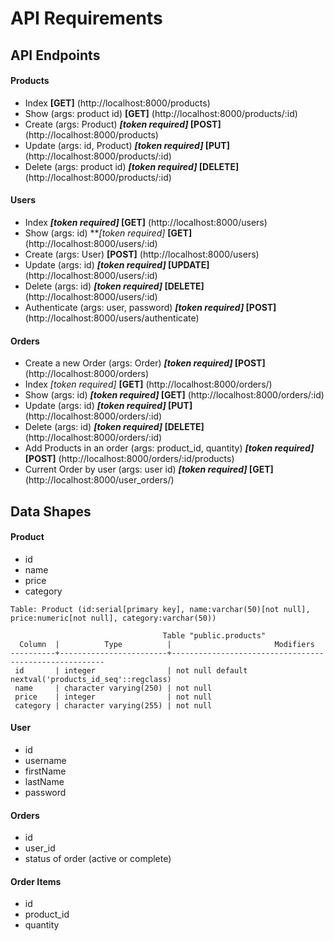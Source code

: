 # API Requirements

## API Endpoints
#### Products
- Index **[GET]** (http://localhost:8000/products)
- Show (args: product id) **[GET]** (http://localhost:8000/products/:id)
- Create (args: Product) ***[token required]* [POST]** (http://localhost:8000/products)
- Update (args: id, Product) ***[token required]* [PUT]** (http://localhost:8000/products/:id)
- Delete (args: product id) ***[token required]* [DELETE]** (http://localhost:8000/products/:id)

#### Users
- Index ***[token required]* [GET]** (http://localhost:8000/users)
- Show (args: id) ***[token required]* **[GET]** (http://localhost:8000/users/:id)
- Create (args: User) **[POST]** (http://localhost:8000/users)
- Update (args: id) ***[token required]* [UPDATE]** (http://localhost:8000/users/:id)
- Delete (args: id) ***[token required]* [DELETE]** (http://localhost:8000/users/:id)
- Authenticate (args: user, password) ***[token required]* [POST]** (http://localhost:8000/users/authenticate)

#### Orders
- Create a new Order (args: Order) ***[token required]* [POST]** (http://localhost:8000/orders)
- Index *[token required]* **[GET]** (http://localhost:8000/orders/)
- Show (args: id) ***[token required]* [GET]** (http://localhost:8000/orders/:id)
- Update (args: id) ***[token required]* [PUT]** (http://localhost:8000/orders/:id)
- Delete (args: id) ***[token required]* [DELETE]** (http://localhost:8000/orders/:id)
- Add Products in an order (args: product_id, quantity) ***[token required]* [POST]** (http://localhost:8000/orders/:id/products)
- Current Order by user (args: user id) ***[token required]* [GET]** (http://localhost:8000/user_orders/) 

## Data Shapes
#### Product
- id
- name
- price
- category

```
Table: Product (id:serial[primary key], name:varchar(50)[not null], price:numeric[not null], category:varchar(50))
```
```
                                  Table "public.products"
  Column  |          Type          |                       Modifiers
----------+------------------------+-------------------------------------------------------
 id       | integer                | not null default nextval('products_id_seq'::regclass)
 name     | character varying(250) | not null
 price    | integer                | not null
 category | character varying(255) | not null
```

#### User
- id
- username
- firstName
- lastName
- password

#### Orders
- id
- user_id
- status of order (active or complete)

#### Order Items
- id
- product_id
- quantity


